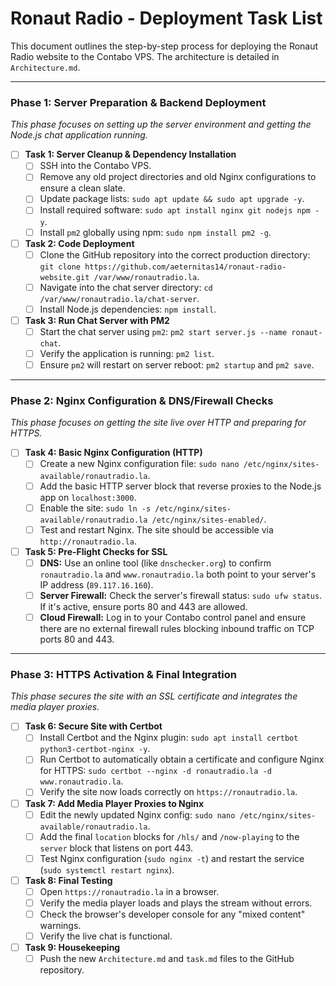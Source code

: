 # Ronaut Radio - Deployment Task List

This document outlines the step-by-step process for deploying the Ronaut Radio website to the Contabo VPS. The architecture is detailed in `Architecture.md`.

---

### Phase 1: Server Preparation & Backend Deployment
*This phase focuses on setting up the server environment and getting the Node.js chat application running.*

- [ ] **Task 1: Server Cleanup & Dependency Installation**
  - [ ] SSH into the Contabo VPS.
  - [ ] Remove any old project directories and old Nginx configurations to ensure a clean slate.
  - [ ] Update package lists: `sudo apt update && sudo apt upgrade -y`.
  - [ ] Install required software: `sudo apt install nginx git nodejs npm -y`.
  - [ ] Install `pm2` globally using npm: `sudo npm install pm2 -g`.

- [ ] **Task 2: Code Deployment**
  - [ ] Clone the GitHub repository into the correct production directory: `git clone https://github.com/aeternitas14/ronaut-radio-website.git /var/www/ronautradio.la`.
  - [ ] Navigate into the chat server directory: `cd /var/www/ronautradio.la/chat-server`.
  - [ ] Install Node.js dependencies: `npm install`.

- [ ] **Task 3: Run Chat Server with PM2**
  - [ ] Start the chat server using `pm2`: `pm2 start server.js --name ronaut-chat`.
  - [ ] Verify the application is running: `pm2 list`.
  - [ ] Ensure `pm2` will restart on server reboot: `pm2 startup` and `pm2 save`.

---

### Phase 2: Nginx Configuration & DNS/Firewall Checks
*This phase focuses on getting the site live over HTTP and preparing for HTTPS.*

- [ ] **Task 4: Basic Nginx Configuration (HTTP)**
  - [ ] Create a new Nginx configuration file: `sudo nano /etc/nginx/sites-available/ronautradio.la`.
  - [ ] Add the basic HTTP server block that reverse proxies to the Node.js app on `localhost:3000`.
  - [ ] Enable the site: `sudo ln -s /etc/nginx/sites-available/ronautradio.la /etc/nginx/sites-enabled/`.
  - [ ] Test and restart Nginx. The site should be accessible via `http://ronautradio.la`.

- [ ] **Task 5: Pre-Flight Checks for SSL**
  - [ ] **DNS:** Use an online tool (like `dnschecker.org`) to confirm `ronautradio.la` and `www.ronautradio.la` both point to your server's IP address (`89.117.16.160`).
  - [ ] **Server Firewall:** Check the server's firewall status: `sudo ufw status`. If it's active, ensure ports 80 and 443 are allowed.
  - [ ] **Cloud Firewall:** Log in to your Contabo control panel and ensure there are no external firewall rules blocking inbound traffic on TCP ports 80 and 443.

---

### Phase 3: HTTPS Activation & Final Integration
*This phase secures the site with an SSL certificate and integrates the media player proxies.*

- [ ] **Task 6: Secure Site with Certbot**
  - [ ] Install Certbot and the Nginx plugin: `sudo apt install certbot python3-certbot-nginx -y`.
  - [ ] Run Certbot to automatically obtain a certificate and configure Nginx for HTTPS: `sudo certbot --nginx -d ronautradio.la -d www.ronautradio.la`.
  - [ ] Verify the site now loads correctly on `https://ronautradio.la`.

- [ ] **Task 7: Add Media Player Proxies to Nginx**
  - [ ] Edit the newly updated Nginx config: `sudo nano /etc/nginx/sites-available/ronautradio.la`.
  - [ ] Add the final `location` blocks for `/hls/` and `/now-playing` to the `server` block that listens on port 443.
  - [ ] Test Nginx configuration (`sudo nginx -t`) and restart the service (`sudo systemctl restart nginx`).

- [ ] **Task 8: Final Testing**
  - [ ] Open `https://ronautradio.la` in a browser.
  - [ ] Verify the media player loads and plays the stream without errors.
  - [ ] Check the browser's developer console for any "mixed content" warnings.
  - [ ] Verify the live chat is functional.

- [ ] **Task 9: Housekeeping**
    - [ ] Push the new `Architecture.md` and `task.md` files to the GitHub repository. 
